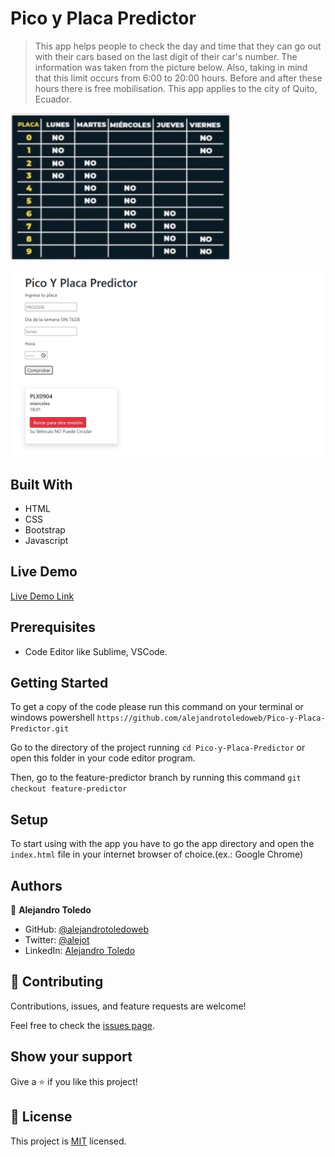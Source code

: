 

# Pico y Placa Predictor

> This app helps people to check the day and time that they can go out with their cars based on the last digit of their car's number.
The information was taken from the picture below. Also, taking in mind that this limit occurs from 6:00 to 20:00 hours. Before and after these hours there is free mobilisation. This app applies to the city of Quito, Ecuador.

![information](./hoy-no-circula.png)

![screenshot](./screenshot.png)

## Built With

- HTML
- CSS
- Bootstrap
- Javascript

## Live Demo

[Live Demo Link](https://alejandrotoledoweb.github.io/Pico-y-Placa-Predictor/)

## Prerequisites

- Code Editor like Sublime, VSCode.

## Getting Started

To get a copy of the code please run this command on your terminal or windows powershell `https://github.com/alejandrotoledoweb/Pico-y-Placa-Predictor.git`

Go to the directory of the project running `cd Pico-y-Placa-Predictor` or open this folder in your code editor program.

Then, go to the feature-predictor branch by running this command `git checkout feature-predictor`

## Setup

To start using with the app you have to go the app directory and open the `index.html` file in your internet browser of choice.(ex.: Google Chrome)

## Authors

👤 **Alejandro Toledo**

- GitHub: [@alejandrotoledoweb](https://github.com/alejandrotoledoweb)
- Twitter: [@alejot](https://twitter.com/alejot)
- LinkedIn: [Alejandro Toledo](https://www.linkedin.com/in/alejandro-toledo-3b444b109/)

## 🤝 Contributing

Contributions, issues, and feature requests are welcome!

Feel free to check the [issues page](https://github.com/alejandrotoledoweb/Pico-y-Placa-Predictor/issues).

## Show your support

Give a ⭐️ if you like this project!

## 📝 License

This project is [MIT](lic.url) licensed.
